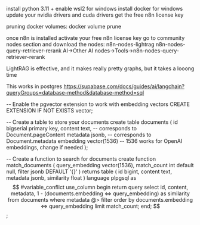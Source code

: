 install python 3.11 +
enable wsl2 for windows
install docker for windows
update your nvidia drivers and cuda drivers
get the free n8n license key

pruning docker volumes: docker volume prune


once n8n is installed
	activate your free n8n license key
	go to community nodes section and download the nodes:
		n8n-nodes-lightrag
		n8n-nodes-query-retriever-rerank
			AI->Other AI nodes->Tools->n8n-nodes-query-retriever-rerank
			
LightRAG is effective, and it makes really pretty graphs, but it takes a looong time


This works in postgres
https://supabase.com/docs/guides/ai/langchain?queryGroups=database-method&database-method=sql

-- Enable the pgvector extension to work with embedding vectors
CREATE EXTENSION IF NOT EXISTS vector;

-- Create a table to store your documents
create table documents (
  id bigserial primary key,
  content text, -- corresponds to Document.pageContent
  metadata jsonb, -- corresponds to Document.metadata
  embedding vector(1536) -- 1536 works for OpenAI embeddings, change if needed
);

-- Create a function to search for documents
create function match_documents (
  query_embedding vector(1536),
  match_count int default null,
  filter jsonb DEFAULT '{}'
) returns table (
  id bigint,
  content text,
  metadata jsonb,
  similarity float
)
language plpgsql
as $$
#variable_conflict use_column
begin
  return query
  select
    id,
    content,
    metadata,
    1 - (documents.embedding <=> query_embedding) as similarity
  from documents
  where metadata @> filter
  order by documents.embedding <=> query_embedding
  limit match_count;
end;
$$;
